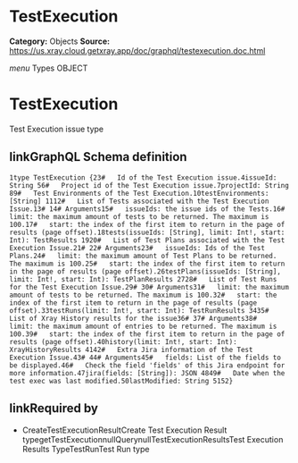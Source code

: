 # TestExecution

**Category:** Objects
**Source:** https://us.xray.cloud.getxray.app/doc/graphql/testexecution.doc.html

*menu* Types OBJECT
 # TestExecution
 Test Execution issue type

## linkGraphQL Schema definition
 `1type TestExecution {23#   Id of the Test Execution issue.4issueId: String 56#   Project id of the Test Execution issue.7projectId: String 89#   Test Environments of the Test Execution.10testEnvironments: [String] 1112#   List of Tests associated with the Test Execution Issue.13# 14# Arguments15#   issueIds: the issue ids of the Tests.16#   limit: the maximum amount of tests to be returned. The maximum is 100.17#   start: the index of the first item to return in the page of results (page offset).18tests(issueIds: [String], limit: Int!, start: Int): TestResults 1920#   List of Test Plans associated with the Test Execution Issue.21# 22# Arguments23#   issueIds: Ids of the Test Plans.24#   limit: the maximum amount of Test Plans to be returned. The maximum is 100.25#   start: the index of the first item to return in the page of results (page offset).26testPlans(issueIds: [String], limit: Int!, start: Int): TestPlanResults 2728#   List of Test Runs for the Test Execution Issue.29# 30# Arguments31#   limit: the maximum amount of tests to be returned. The maximum is 100.32#   start: the index of the first item to return in the page of results (page offset).33testRuns(limit: Int!, start: Int): TestRunResults 3435#   List of Xray History results for the issue36# 37# Arguments38#   limit: the maximum amount of entries to be returned. The maximum is 100.39#   start: the index of the first item to return in the page of results (page offset).40history(limit: Int!, start: Int): XrayHistoryResults 4142#   Extra Jira information of the Test Execution Issue.43# 44# Arguments45#   fields: List of the fields to be displayed.46#   Check the field 'fields' of this Jira endpoint for more information.47jira(fields: [String]): JSON 4849#   Date when the test exec was last modified.50lastModified: String 5152}`
## linkRequired by
 - CreateTestExecutionResultCreate Test Execution Result typegetTestExecutionnullQuerynullTestExecutionResultsTest Execution Results TypeTestRunTest Run type